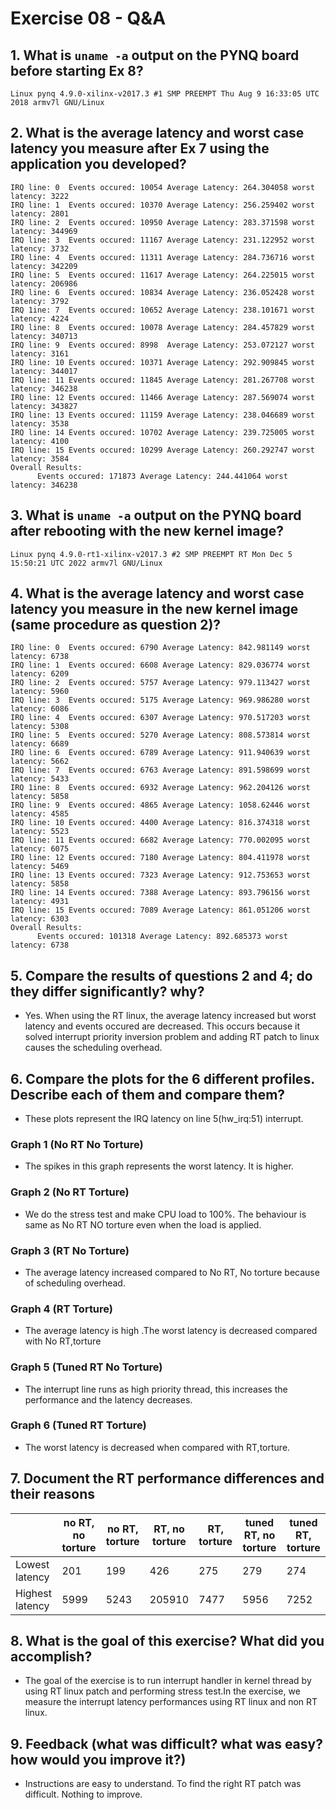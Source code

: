 # Exercise 08 - Q&A

## 1. What is `uname -a` output on the PYNQ board before starting Ex 8?
```
Linux pynq 4.9.0-xilinx-v2017.3 #1 SMP PREEMPT Thu Aug 9 16:33:05 UTC 2018 armv7l GNU/Linux
```
## 2. What is the average latency and worst case latency you measure after Ex 7 using the application you developed?
```
IRQ line: 0  Events occured: 10054 Average Latency: 264.304058 worst latency: 3222 
IRQ line: 1  Events occured: 10370 Average Latency: 256.259402 worst latency: 2801
IRQ line: 2  Events occured: 10950 Average Latency: 283.371598 worst latency: 344969
IRQ line: 3  Events occured: 11167 Average Latency: 231.122952 worst latency: 3732
IRQ line: 4  Events occured: 11311 Average Latency: 284.736716 worst latency: 342209
IRQ line: 5  Events occured: 11617 Average Latency: 264.225015 worst latency: 206986
IRQ line: 6  Events occured: 10834 Average Latency: 236.052428 worst latency: 3792
IRQ 1ine: 7  Events occured: 10652 Average Latency: 238.101671 worst latency: 4224
IRQ line: 8  Events occured: 10078 Average Latency: 284.457829 worst latency: 340713
IRQ line: 9  Events occured: 8998  Average Latency: 253.072127 worst latency: 3161
IRQ line: 10 Events occured: 10371 Average Latency: 292.909845 worst latency: 344017
IRQ line: 11 Events occured: 11845 Average Latency: 281.267708 worst latency: 346238
IRQ line: 12 Events occured: 11466 Average Latency: 287.569074 worst latency: 343827
IRQ line: 13 Events occured: 11159 Average Latency: 238.046689 worst latency: 3538
IRQ line: 14 Events occured: 10702 Average Latency: 239.725005 worst latency: 4100
IRQ line: 15 Events occured: 10299 Average Latency: 260.292747 worst latency: 3584
Overall Results:
      Events occured: 171873 Average Latency: 244.441064 worst latency: 346238
```
## 3. What is `uname -a` output on the PYNQ board after rebooting with the new kernel image?
```
Linux pynq 4.9.0-rt1-xilinx-v2017.3 #2 SMP PREEMPT RT Mon Dec 5 15:50:21 UTC 2022 armv7l GNU/Linux
```
## 4. What is the average latency and worst case latency you measure in the new kernel image (same procedure as question 2)?
```
IRQ line: 0  Events occured: 6790 Average Latency: 842.981149 worst latency: 6738
IRQ line: 1  Events occured: 6608 Average Latency: 829.036774 worst latency: 6209
IRQ line: 2  Events occured: 5757 Average Latency: 979.113427 worst latency: 5960
IRQ line: 3  Events occured: 5175 Average Latency: 969.986280 worst latency: 6086
IRQ line: 4  Events occured: 6307 Average Latency: 970.517203 worst latency: 5308
IRQ line: 5  Events occured: 5270 Average Latency: 808.573814 worst latency: 6689
IRQ line: 6  Events occured: 6789 Average Latency: 911.940639 worst latency: 5662
IRQ line: 7  Events occured: 6763 Average Latency: 891.598699 worst latency: 5433
IRQ 1ine: 8  Events occured: 6932 Average Latency: 962.204126 worst latency: 5858
IRQ line: 9  Events occured: 4865 Average Latency: 1058.62446 worst latency: 4585
IRQ line: 10 Events occured: 4400 Average Latency: 816.374318 worst latency: 5523
IRQ line: 11 Events occured: 6682 Average Latency: 770.002095 worst latency: 6075
IRQ line: 12 Events occured: 7180 Average Latency: 804.411978 worst latency: 5469
IRQ line: 13 Events occured: 7323 Average Latency: 912.753653 worst latency: 5858
IRQ line: 14 Events occured: 7388 Average Latency: 893.796156 worst latency: 4931
IRQ line: 15 Events occured: 7089 Average Latency: 861.051206 worst latency: 6303
Overall Results:
      Events occured: 101318 Average Latency: 892.685373 worst latency: 6738
```

## 5. Compare the results of questions 2 and 4; do they differ significantly? why?
- Yes. When using the RT linux, the average latency increased but worst latency and events occured are decreased. This occurs because it solved interrupt priority inversion problem and adding RT patch to linux causes the scheduling overhead.

## 6. Compare the plots for the 6 different profiles. Describe each of them and compare them?
- These plots represent the IRQ latency on line 5(hw_irq:51) interrupt.
### Graph 1 (No RT No Torture)
- The spikes in this graph represents the worst latency. It is higher.
### Graph 2 (No RT Torture)
- We do the stress test and make CPU load to 100%. The behaviour is same as No RT NO torture even when the load is applied.
### Graph 3 (RT No Torture)
- The average latency increased compared to No RT, No torture because of scheduling overhead.
### Graph 4 (RT Torture)
- The average latency is high .The worst latency is decreased compared with No RT,torture
### Graph 5 (Tuned RT No Torture)
- The interrupt line runs as high priority thread, this increases the performance and the latency decreases.
### Graph 6 (Tuned RT Torture)
- The worst latency is decreased when compared with RT,torture.

## 7. Document the RT performance differences and their reasons
|                     | no RT, no torture |no RT, torture | RT, no torture | RT, torture |tuned RT, no torture | tuned RT, torture |
|---------------------|-------------------|---------------|----------------|-------------|---------------------|-------------------|
| Lowest latency      | 201               | 199           | 426            | 275         | 279                 | 274               |
| Highest latency     | 5999              | 5243          | 205910         | 7477        | 5956                | 7252              |

## 8. What is the goal of this exercise? What did you accomplish?
- The goal of the exercise is to run interrupt handler in kernel thread by using RT linux patch and performing stress test.In the exercise, we measure the interrupt latency performances using RT linux and non RT linux.

## 9. Feedback (what was difficult? what was easy? how would you improve it?)
- Instructions are easy to understand. To find the right RT patch was difficult. Nothing to improve.